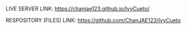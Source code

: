 LIVE SERVER LINK: https://chanjae123.github.io/IvyCueto/

RESPOSITORY (FILES) LINK: https://github.com/ChanJAE123/IvyCueto